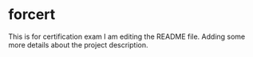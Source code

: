# forcert
This is for certification exam
I am editing the README file. Adding some more details about the project description.
